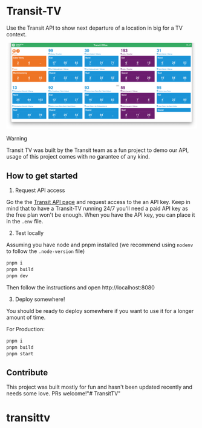 # Transit-TV
Use the Transit API to show next departure of a location in big for a TV context. 

![Transit-TV Screenshot](./screenshot.png)

> [!WARNING]  
> Transit TV was built by the Transit team as a fun project to demo our API, usage of this project comes with no garantee of any kind. 

## How to get started 

1) Request API access

Go the the [Transit API page](https://transitapp.com/apis) and request access to the an API key. Keep in mind that to have a Transit-TV running 24/7 you'll need a paid API key as the free plan won't be enough. When you have the API key, you can place it in the `.env` file. 

2) Test locally

Assuming you have node and pnpm installed (we recommend using `nodenv` to follow the `.node-version` file)

```sh
pnpm i
pnpm build
pnpm dev
```

Then follow the instructions and open http://localhost:8080

3) Deploy somewhere! 

You should be ready to deploy somewhere if you want to use it for a longer amount of time. 

For Production:

```sh
pnpm i
pnpm build
pnpm start
```

## Contribute

This project was built mostly for fun and hasn't been updated recently and needs some love. PRs welcome!"# TransitTV" 
# transittv
